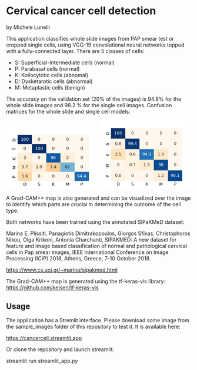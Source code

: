 # Cervical cancer cell detection 
by Michele Lunelli

This application classifies whole slide images from PAP smear test or cropped single cells, using
VGG-19 convolutional neural networks topped with a fully-connected layer. There are 5 classes of cells:
- S: Superficial-Intermediate cells (normal)
- P: Parabasal cells (normal)
- K: Koilocytotic cells (abnomal)
- D: Dysketarotic cells (abnormal)
- M: Metaplastic cells (benign)

The accuracy on the validation set (20% of the images) is 94.8% for the whole slide images
and 98.2 % for the single cell images.
Confusion matrices for the whole slide and single cell models:

<img src="./Confusion_matrices/model_whole_slides.png" width="250">

<img src="./Confusion_matrices/model_single_cell.png" width="250">

A Grad-CAM++ map is also generated and can be visualized over the image to identify which parts
are crucial in determining the outcome of the cell type.


Both networks have been trained using the annotated SIPaKMeD dataset:

Marina E. Plissiti, Panagiotis Dimitrakopoulos, Giorgos Sfikas, Christophoros Nikou, Olga Krikoni, Antonia Charchanti, SIPAKMED: A new dataset for feature and image based classification of normal and pathological cervical cells in Pap smear images, IEEE International Conference on Image Processing (ICIP) 2018, Athens, Greece, 7-10 October 2018.

https://www.cs.uoi.gr/~marina/sipakmed.html

The Grad-CAM++ map is generated using the tf-keras-vis library:
https://github.com/keisen/tf-keras-vis

## Usage

The application has a Stremlit interface. Please download some image from the sample_images folder of this repository to test it. It is available here:

https://cancercell.streamlit.app


Or clone the repository and launch streamlit:

streamlit run streamlit_app.py

